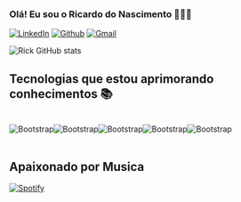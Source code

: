 
### Olá! Eu sou o Ricardo do Nascimento 👨🏻‍💻

[![LinkedIn](https://img.shields.io/badge/LinkedIn-0077B5?style=for-the-badge&logo=linkedin&logoColor=white)](https://www.linkedin.com/in/ricardo-nascimento-24619892/?lipi=urn%3Ali%3Apage%3Ad_flagship3_feed%3B0AxbNP7qSRG4Tc1yzdV4wg%3D%3D)
[![Github](https://img.shields.io/badge/GitHub-100000?style=for-the-badge&logo=github&logoColor=white)](https://www.linkedin.com/in/ricardo-nascimento-24619892/?lipi=urn%3Ali%3Apage%3Ad_flagship3_feed%3B0AxbNP7qSRG4Tc1yzdV4wg%3D%3D)
[![Gmail](https://img.shields.io/badge/Gmail-D14836?style=for-the-badge&logo=gmail&logoColor=white)]()                 

![Rick GitHub stats](https://github-readme-stats.vercel.app/api?username=RickNasc-TI&show_icons=true&theme=merko)

## Tecnologias que estou aprimorando conhecimentos 📚

<div style="display: inline_block"><br/>
  <img alig="center" alt="Bootstrap" src="https://img.shields.io/badge/Bootstrap-563D7C?style=for-the-badge&logo=bootstrap&logoColor=white"/><img alig="center" alt="Bootstrap" src="https://img.shields.io/badge/MySQL-00000F?style=for-the-badge&logo=mysql&logoColor=white"/><img alig="center" alt="Bootstrap" src="https://img.shields.io/badge/Python-14354C?style=for-the-badge&logo=python&logoColor=white"/><img alig="center" alt="Bootstrap" src="https://img.shields.io/badge/JavaScript-F7DF1E?style=for-the-badge&logo=javascript&logoColor=black"/><img alig="center" alt="Bootstrap" src="https://img.shields.io/badge/Microsoft_Excel-217346?style=for-the-badge&logo=microsoft-excel&logoColor=white"/> 
</div>


<br/>

## Apaixonado por Musica
[![Spotify](https://img.shields.io/badge/Spotify-1ED760?&style=for-the-badge&logo=spotify&logoColor=white)](https://open.spotify.com/playlist/2OSYMAiDYWmswbyQFnG25C?si=0d2bfefc47ea43a2)




